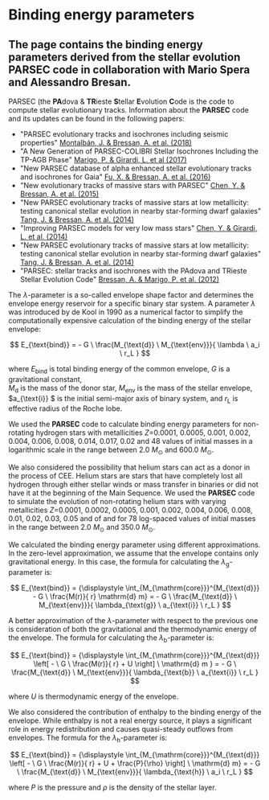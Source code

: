 # Binding energy parameters 
## The page contains the binding energy parameters derived from the stellar evolution PARSEC code in collaboration with Mario Spera and Alessandro Bresan.

PARSEC (the  **PA**dova \&  **TR**ieste **S**tellar  **E**volution **C**ode is the code to compute stellar evolutionary tracks.
Information about the **PARSEC** code and its updates can be found in the following papers:
- "PARSEC evolutionary tracks and isochrones including seismic properties"  [Montalbán, J. & Bressan, A. et al. (2018)](https://ui.adsabs.harvard.edu/abs/2018IAUS..334..343M/abstract)
- "A New Generation of PARSEC-COLIBRI Stellar Isochrones Including the TP-AGB Phase" [Marigo, P. &  Girardi, L. et al (2017)](https://ui.adsabs.harvard.edu/abs/2017ApJ...835...77M/abstract)
- "New PARSEC database of alpha enhanced stellar evolutionary tracks and isochrones for Gaia" [Fu, X. & Bressan, A. et al. (2016)](https://ui.adsabs.harvard.edu/abs/2016IAUFM..29B.144F/abstract)
- "New evolutionary tracks of massive stars with PARSEC" [Chen, Y. & Bressan, A. et al. (2015)](https://ui.adsabs.harvard.edu/abs/2015IAUGA..2257534C/abstract)
- "New PARSEC evolutionary tracks of massive stars at low metallicity: testing canonical stellar evolution in nearby star-forming dwarf galaxies" [Tang, J. &  Bressan, A. et al. (2014)](https://ui.adsabs.harvard.edu/abs/2014MNRAS.445.4287T/abstract)
- "Improving PARSEC models for very low mass stars" [Chen, Y. & Girardi, L. et al. (2014)](https://ui.adsabs.harvard.edu/abs/2014MNRAS.444.2525C/abstract)
- "New PARSEC evolutionary tracks of massive stars at low metallicity: testing canonical stellar evolution in nearby star-forming dwarf galaxies" [Tang, J. & Bressan, A. et al. (2014)](https://ui.adsabs.harvard.edu/abs/2014MNRAS.445.4287T/abstract)
- "PARSEC: stellar tracks and isochrones with the PAdova and TRieste Stellar Evolution Code" [Bressan, A. & Marigo, P. et al. (2012)](https://ui.adsabs.harvard.edu/abs/2012MNRAS.427..127B/abstract)

The $\lambda$-parameter is a so-called envelope shape factor and determines the envelope energy reservoir for a specific binary star system.
A parameter $\lambda$ was introduced by de Kool in 1990 as a numerical factor to simplify the computationally expensive calculation of the binding energy of the stellar envelope: 

$$ E_{\text{bind}} =   - G \ \frac{M_{\text{d}} \ M_{\text{env}}}{ \lambda \ a_i \ r_L } $$

where $E_{\text{bind}}$ is total binding energy of the common envelope, $G$ is a gravitational constant,  
$M_{\mathrm{d}}$  is the mass of the donor star,   $M_{\mathrm{env}}$ is the mass of the stellar envelope, $a_{\text{i}} $ is the initial semi-major axis of binary system, and  $r_{\text{L}}$ is effective radius of the Roche lobe. 

We used the **PARSEC** code to calculate binding energy parameters for non-rotating hydrogen stars with metallicities $Z$=0.0001, 0.0005, 0.001, 0.002, 0.004, 0.006, 0.008, 0.014, 0.017, 0.02 and  48 values of initial masses in a logarithmic scale in the range between 2.0 $M_{\odot}$ and 600.0 $M_{\odot}$.

We also considered the possibility that helium stars can act as a donor in the process of CEE.
Helium stars are stars that have completely lost all hydrogen  through either stellar winds or mass transfer in binaries or did not have it at the beginning of the Main Sequence. We used the **PARSEC** code to simulate the evolution of non-rotating helium stars with varying metallicities $Z$=0.0001, 0.0002, 0.0005, 0.001, 0.002, 0.004, 0.006, 0.008, 0.01, 0.02, 0.03, 0.05 and of
and  for  78 log-spaced  values of initial masses in the range between 2.0 $M_{\odot}$ and 350.0 $M_{\odot}$. 
 
We calculated the binding energy parameter using different approximations. 
In the zero-level approximation, we  assume that the envelope contains only gravitational energy.
In this case, the formula for calculating the $\lambda_{\text{g}}$-parameter is: 

$$ E_{\text{bind}} =  {\displaystyle \int_{M_{\mathrm{core}}}^{M_{\text{d}}}  - G \ \frac{M(r)}{ r} \mathrm{d} m} = - G  \ \frac{M_{\text{d}} \ M_{\text{env}}}{ \lambda_{\text{g}} \ a_{\text{i}} \ r_L } $$



A better approximation of the $\lambda$-parameter with respect to the previous one is consideration of both the gravitational and the thermodynamic energy of the envelope.
The formula for calculating the $\lambda_{\text{b}}$-parameter is:

$$ E_{\text{bind}} = {\displaystyle \int_{M_{\mathrm{core}}}^{M_{\text{d}}} \left[ - \ G \  \frac{M(r)}{ r}  + U \right] \ \mathrm{d} m } = - G \ \frac{M_{\text{d}} \ M_{\text{env}}}{ \lambda_{\text{b}} \ a_{\text{i}} \ r_L } $$

where $U$ is thermodynamic energy of the envelope.

We also considered the contribution of enthalpy to the binding energy of the envelope. While enthalpy is not a real energy source, it plays a significant role in energy redistribution and causes quasi-steady outflows from envelopes. 
The formula for the $\lambda_{\text{h}}$-parameter is:

$$ E_{\text{bind}} = {\displaystyle \int_{M_{\mathrm{core}}}^{M_{\text{d}}} \left[ - \ G \ \frac{M(r)}{ r}  + U + \frac{P}{\rho} \right] \ \mathrm{d} m} = - G \ \frac{M_{\text{d}} \ M_{\text{env}}}{ \lambda_{\text{h}} \  a_i \ r_L } $$

where $P$ is the pressure  and $\rho$  is the density of the stellar layer.

